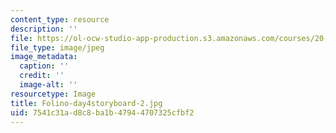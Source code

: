 ```yaml
---
content_type: resource
description: ''
file: https://ol-ocw-studio-app-production.s3.amazonaws.com/courses/20-219-becoming-the-next-bill-nye-writing-and-hosting-the-educational-show-january-iap-2015/7541c31ad8c8ba1b47944707325cfbf2_Folino-day4storyboard-2.jpg
file_type: image/jpeg
image_metadata:
  caption: ''
  credit: ''
  image-alt: ''
resourcetype: Image
title: Folino-day4storyboard-2.jpg
uid: 7541c31a-d8c8-ba1b-4794-4707325cfbf2
---
```


